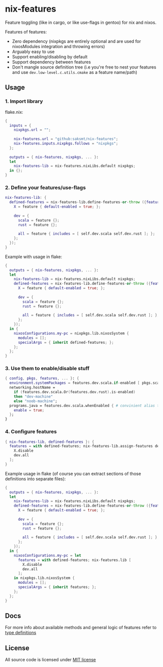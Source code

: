 # nix-features

Feature toggling (like in cargo, or like use-flags in gentoo) for nix and nixos.

Features of features:
 - Zero dependency (nixpkgs are entirely optional and are used for nixosModules integration and throwing errors)
 - Arguably easy to use
 - Support enabling/disabling by default
 - Support dependency between features
 - Don't mangle source definition tree (i.e you're free to nest your features and use `dev.low-level.c.utils.cmake` as a feature name/path)

## Usage

### 1. Import library

flake.nix:
```nix
{
  inputs = {
    nixpkgs.url = "";
    
    nix-features.url = "github:saksmt/nix-features";
    nix-features.inputs.nixpkgs.follows = "nixpkgs";
  };
  
  outputs = { nix-features, nixpkgs, ... }:
  let
    nix-features-lib = nix-features.nixLibs.default nixpkgs;
  in {};
}
```

### 2. Define your features/use-flags


```nix
nix-features-lib: {
  defined-features = nix-features-lib.define-features-or-throw ({feature, self}: {
    X = feature { default-enabled = true; };
    
    dev = {
      scala = feature {};
      rust = feature {};
      
      all = feature { includes = [ self.dev.scala self.dev.rust ]; };
    };
  });
}
```

Example with usage in flake:
```nix
{
  outputs = { nix-features, nixpkgs, ... }:
  let
    nix-features-lib = nix-features.nixLibs.default nixpkgs;
    defined-features = nix-features-lib.define-features-or-throw ({feature, self}: {
      X = feature { default-enabled = true; };
      
      dev = {
        scala = feature {};
        rust = feature {};
        
        all = feature { includes = [ self.dev.scala self.dev.rust ]; };
      };
    });
  in {
    nixosConfigurations.my-pc = nixpkgs.lib.nixosSystem {
      modules = [];
      specialArgs = { inherit defined-features; };
    };
  };
}
```

### 3. Use them to enable/disable stuff

```nix
{ config, pkgs, features, ... }: {
  environment.systemPackages = features.dev.scala.if-enabled [ pkgs.scala-cli ];
  networking.hostName =
    if (features.dev.scala.Or(features.dev.rust).is-enabled) 
    then "dev-machine"
    else "noob-machine";
  programs.java = features.dev.scala.whenEnabled { # convinient alias to lib.mkIf ${feature}.isEnabled
    enable = true;
  };
}
```

### 4. Configure features


```nix
{ nix-features-lib, defined-features }: {
  features = with defined-features; nix-features-lib.assign-features defined-features [
    X.disable
    dev.all
  ];
}
```

Example usage in flake (of course you can extract sections of those definitions into separate files):
```nix
{
  outputs = { nix-features, nixpkgs, ... }:
  let
    nix-features-lib = nix-features.nixLibs.default nixpkgs;
    defined-features = nix-features-lib.define-features-or-throw ({feature, self}: {
      X = feature { default-enabled = true; };
      
      dev = {
        scala = feature {};
        rust = feature {};
        
        all = feature { includes = [ self.dev.scala self.dev.rust ]; };
      };
    });
  in {
    nixosConfigurations.my-pc = let
      features = with defined-features; nix-features.lib [
        X.disable
        dev.all
      ]; 
    in nixpkgs.lib.nixosSystem {
      modules = [];
      specialArgs = { inherit features; };
    };
  };
}
```

## Docs

For more info about available methods and general logic of features refer to [type definitions](src/typedefs.d.ts)


## License

All source code is licensed under [MIT license](./LICENSE)
